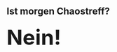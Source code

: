 ## Ist morgen Chaostreff?
<div style="margin: 0 auto;">
  <b style="font-size: xxx-large;">Nein!</b>
</div>
